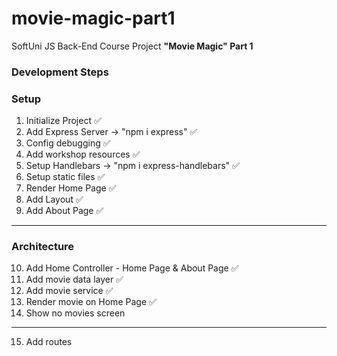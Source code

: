 # movie-magic-part1
SoftUni JS Back-End Course Project <strong>"Movie Magic" Part 1</strong>

### Development Steps

### Setup
1. Initialize Project ✅
2. Add Express Server -> "npm i express" ✅
3. Config debugging ✅
4. Add workshop resources ✅
5. Setup Handlebars -> "npm i express-handlebars" ✅
6. Setup static files ✅
7. Render Home Page ✅
8. Add Layout ✅
9. Add About Page ✅
---

### Architecture
10. Add Home Controller - Home Page & About Page ✅
11. Add movie data layer ✅
12. Add movie service ✅
13. Render movie on Home Page ✅
14. Show no movies screen
---

15. Add routes 